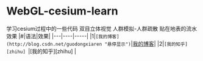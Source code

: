 # WebGL-cesium-learn
学习cesium过程中的一些代码
  双目立体视觉
  人群模拟-人群疏散
  贴在地表的流水效果
  |#|语法|效果|
|---|----|-----|
|1|`[我的博客](http://blog.csdn.net/guodongxiaren "悬停显示")`|[我的博客](http://blog.csdn.net/guodongxiaren "悬停显示")|
|2|`[我的知乎][zhihu] `|[我的知乎][zhihu] |
